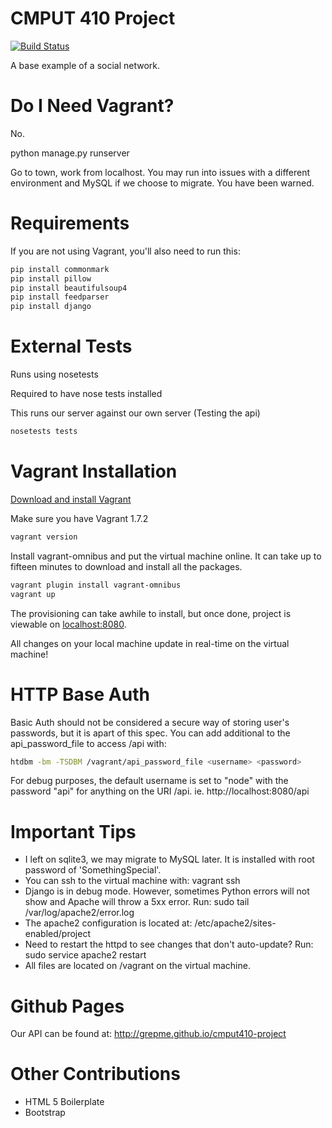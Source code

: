 # CMPUT 410 Project

[![Build Status](https://travis-ci.org/grepme/cmput410-project.svg?branch=master)](https://travis-ci.org/grepme/cmput410-project)

A base example of a social network.

# Do I Need Vagrant?

No.

python manage.py runserver

Go to town, work from localhost. You may run into issues with a different environment and MySQL if we choose to
migrate. You have been warned.

# Requirements

If you are not using Vagrant, you'll also need to run this:

```bash
pip install commonmark
pip install pillow
pip install beautifulsoup4
pip install feedparser
pip install django
```

# External Tests

Runs using nosetests

Required to have nose tests installed

This runs our server against our own server (Testing the api)

```bash
nosetests tests
```

# Vagrant Installation

[Download and install Vagrant](https://www.vagrantup.com/downloads.html)

Make sure you have Vagrant 1.7.2
```bash
vagrant version
```

Install vagrant-omnibus and put the virtual machine online. It can take up to fifteen minutes to download
and install all the packages.
```bash
vagrant plugin install vagrant-omnibus
vagrant up
```
The provisioning can take awhile to install, but once done, project is viewable on 
[localhost:8080](http://localhost:8080).

All changes on your local machine update in real-time on the virtual machine!

# HTTP Base Auth

Basic Auth should not be considered a secure way of storing user's passwords, but it is apart of this spec.
You can add additional to the api_password_file to access /api with:

```bash
htdbm -bm -TSDBM /vagrant/api_password_file <username> <password>
```

For debug purposes, the default username is set to "node" with the password "api" for anything on the URI /api.
ie. http://localhost:8080/api

# Important Tips

* I left on sqlite3, we may migrate to MySQL later. It is installed with root password of 'SomethingSpecial'.
* You can ssh to the virtual machine with: vagrant ssh
* Django is in debug mode. However, sometimes Python errors will not show and Apache will throw a 5xx error. Run: sudo tail /var/log/apache2/error.log
* The apache2 configuration is located at: /etc/apache2/sites-enabled/project
* Need to restart the httpd to see changes that don't auto-update? Run: sudo service apache2 restart
* All files are located on /vagrant on the virtual machine.

# Github Pages
Our API can be found at:
http://grepme.github.io/cmput410-project

# Other Contributions

* HTML 5 Boilerplate
* Bootstrap
